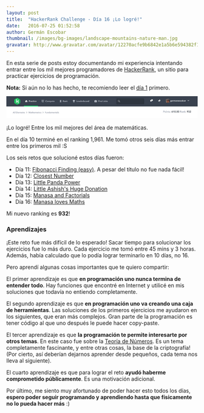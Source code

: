 ```yaml
---
layout: post
title:  "HackerRank Challenge - Día 16 ¡Lo logré!"
date:   2016-07-25 01:52:58
author: Germán Escobar
thumbnail: /images/bg-images/landscape-mountains-nature-man.jpg
gravatar: http://www.gravatar.com/avatar/12270acfe9b6842e1a5b6e594382f149.jpg?s=80
---
```


En esta serie de posts estoy documentando mi experiencia intentando entrar entre los mil mejores programadores de <a href="https://www.hackerrank.com" target="_blank">HackerRank</a>, un sitio para practicar ejercicios de programación.

**Nota:** Si aún no lo has hecho, te recomiendo leer el <a href="/hackerrank-challenge-dia-1/">día 1</a> primero.

<img src="/images/hackerrank-932.jpg" alt="Lo logré" class="photo border">

<p class="photo-description">¡Lo logré! Entre los mil mejores del área de matemáticas.</p>

En el día 10 terminé en el ranking 1,961. Me tomó otros seis días más entrar entre los primeros mil :S

Los seis retos que solucioné estos días fueron:

* Día 11: <a href="https://www.hackerrank.com/challenges/fibonacci-finding-easy" target="_blank">Fibonacci Finding (easy)</a>. A pesar del título no fue nada fácil!
* Día 12: <a href="https://www.hackerrank.com/challenges/closest-number" target="_blank">Closest Number</a>
* Día 13: <a href="https://www.hackerrank.com/challenges/littlepandapower" target="_blank">Little Panda Power</a>
* Día 14: <a href="https://www.hackerrank.com/challenges/little-chammys-huge-donation" target="_blank">Little Ashish's Huge Donation</a>
* Día 15: <a href="https://www.hackerrank.com/challenges/manasa-and-factorials" target="_blank">Manasa and Factorials</a>
* Día 16: <a href="https://www.hackerrank.com/challenges/manasa-loves-maths" target="_blank">Manasa loves Maths</a>

Mi nuevo ranking es **932**!

### Aprendizajes

¡Este reto fue más difícil de lo esperado! Sacar tiempo para solucionar los ejercicios fue lo más duro. Cada ejercicio me tomó entre 45 mins y 3 horas. Además, había calculado que lo podía lograr terminarlo en 10 días, no 16.

Pero aprendí algunas cosas importantes que te quiero compartir:

El primer aprendizaje es que **en programación uno nunca termina de entender todo**. Hay funciones que encontré en Internet y utilicé en mis soluciones que todavía no entiendo completamente.

El segundo aprendizaje es que **en programación uno va creando una caja de herramientas**. Las soluciones de los primeros ejercicios me ayudaron en los siguientes, que eran más complejos. Gran parte de la programación es tener código al que uno después le puede hacer copy-paste.

El tercer aprendizaje es que **la programación te permite interesarte por otros temas**. En este caso fue sobre la <a href="https://es.wikipedia.org/wiki/Teor%C3%ADa_de_n%C3%BAmeros" target="_blank">Teoría de Números</a>. Es un tema completamente fascinante, y entre otras cosas, la base de la criptografía! (Por cierto, así deberían dejarnos aprender desde pequeños, cada tema nos lleva al siguiente).

El cuarto aprendizaje es que para lograr el reto **ayudó haberme comprometido públicamente**. Es una motivación adicional.

Por último, me siento muy afortunado de poder hacer esto todos los días, **espero poder seguir programando y aprendiendo hasta que físicamente no lo pueda hacer más** :)
